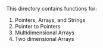 This directory contains functions for:
1. Pointers, Arrays, and Strings
2. Pointer to Pointers
3. Multidimensional Arrays
4. Two dimensional Arrays
